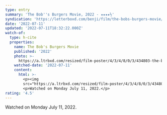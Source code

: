 ```yaml
---
type: entry
summary: 'The Bob''s Burgers Movie, 2022 - ★★★★½'
syndication: 'https://letterboxd.com/benji/film/the-bobs-burgers-movie/'
date: '2022-07-11'
updated: '2022-07-11T18:32:22.000Z'
watch-of:
  type: h-cite
  properties:
    name: The Bob's Burgers Movie
    published: '2022'
    photo: >-
      https://a.ltrbxd.com/resized/film-poster/4/3/4/8/0/3/434803-the-bob-s-burgers-movie-0-600-0-900-crop.jpg?v=57d25a8231
    watched-date: '2022-07-11'
    content:
      html: >-
        <p><img
        src="https://a.ltrbxd.com/resized/film-poster/4/3/4/8/0/3/434803-the-bob-s-burgers-movie-0-600-0-900-crop.jpg?v=57d25a8231"/></p>
        <p>Watched on Monday July 11, 2022.</p>
rating: '4.5'
---
```

Watched on Monday July 11, 2022.
